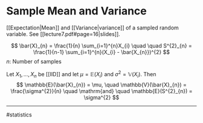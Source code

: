 # Sample Mean and Variance
[[Expectation|Mean]] and [[Variance|variance]] of a sampled random variable. See [[lecture7.pdf#page=16|slides]].

$$
\bar{X}_{n} = \frac{1}{n} \sum_{i=1}^{n}X_{i}
\quad \quad
S^{2}_{n} = \frac{1}{n-1} \sum_{i=1}^{n}(X_{i} - \bar{X_{n}})^{2}
$$
$n$: Number of samples

Let $X_{1}, \dots, X_n$ be [[IID]] and let $\mu = \mathbb{E}(X_i)$  and $\sigma^{2} = \mathbb{V}(X_{i})$. Then
$$
\mathbb{E}(\bar{X}_{n}) = \mu,
\quad
\mathbb{V}(\bar{X}_{n}) = \frac{\sigma^{2}}{n} \quad \mathrm{and} \quad \mathbb{E}(S^{2}_{n}) = \sigma^{2}
$$

---
#statistics